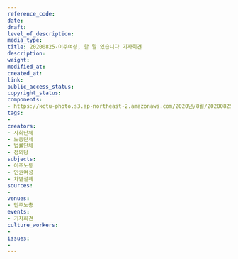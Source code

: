 ```yaml
---
reference_code: 
date: 
draft: 
level_of_description: 
media_type: 
title: 20200825-이주여성, 할 말 있습니다 기자회견
description: 
weight: 
modified_at: 
created_at: 
link: 
public_access_status: 
copyright_status: 
components:
- https://kctu-photo.s3.ap-northeast-2.amazonaws.com/2020년/8월/20200825-이주여성,+할+말+있습니다+기자회견/WW1D6230.jpg
tags:
- 
creators:
- 사회단체
- 노동단체
- 법률단체
- 정의당
subjects:
- 이주노동
- 인권여성
- 차별철폐
sources:
- 
venues:
- 민주노총
events:
- 기자회견
culture_workers:
- 
issues:
- 
---
```

